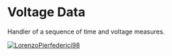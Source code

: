 # Voltage Data
Handler of a sequence of time and voltage measures.

[![LorenzoPierfederici98](https://circleci.com/gh/LorenzoPierfederici98/Voltage_data.svg?style=shield)](https://app.circleci.com/pipelines/github/LorenzoPierfederici98/Voltage_data)
